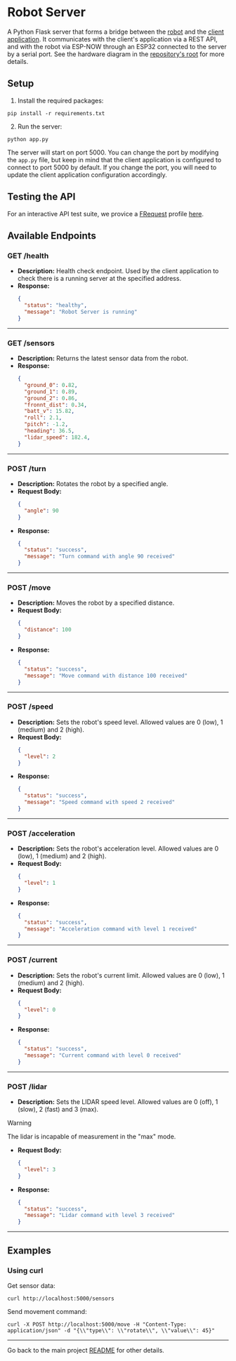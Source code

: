 # Robot Server

A Python Flask server that forms a bridge between the [robot](../ESP-Robot/) and the [client application](../robot_app/). It communicates with the client's application via a REST API, and with the robot via ESP-NOW through an ESP32 connected to the server by a serial port. See the hardware diagram in the [repository's root](../) for more details.

## Setup

1. Install the required packages:
```
pip install -r requirements.txt
```

2. Run the server:
```
python app.py
```

The server will start on port 5000. You can change the port by modifying the `app.py` file, but keep in mind that the client application is configured to connect to port 5000 by default. If you change the port, you will need to update the client application configuration accordingly.

## Testing the API

For an interactive API test suite, we provice a [FRequest](https://github.com/request/request) profile [here](./robot.frp).

## Available Endpoints

### GET /health

- **Description:** Health check endpoint. Used by the client application to check there is a running server at the specified address.
- **Response:**  
  ```json
  {
    "status": "healthy",
    "message": "Robot Server is running"
  }
  ```

---

### GET /sensors

- **Description:** Returns the latest sensor data from the robot.
- **Response:**  
  ```json
  {
    "ground_0": 0.82,
    "ground_1": 0.89,
    "ground_2": 0.86,
    "fronnt_dist": 0.34,
    "batt_v": 15.82,
    "roll": 2.1,
    "pitch": -1.2,
    "heading": 36.5,
    "lidar_speed": 182.4,
  }
  ```

---

### POST /turn

- **Description:** Rotates the robot by a specified angle.
- **Request Body:**  
  ```json
  {
    "angle": 90
  }
  ```
- **Response:**  
  ```json
  {
    "status": "success",
    "message": "Turn command with angle 90 received"
  }
  ```

---

### POST /move

- **Description:** Moves the robot by a specified distance.
- **Request Body:**  
  ```json
  {
    "distance": 100
  }
  ```
- **Response:**  
  ```json
  {
    "status": "success",
    "message": "Move command with distance 100 received"
  }
  ```

---

### POST /speed

- **Description:** Sets the robot's speed level. Allowed values are 0 (low), 1 (medium) and 2 (high).
- **Request Body:**  
  ```json
  {
    "level": 2
  }
  ```
- **Response:**  
  ```json
  {
    "status": "success",
    "message": "Speed command with speed 2 received"
  }
  ```

---

### POST /acceleration

- **Description:** Sets the robot's acceleration level. Allowed values are 0 (low), 1 (medium) and 2 (high).
- **Request Body:**  
  ```json
  {
    "level": 1
  }
  ```
- **Response:**  
  ```json
  {
    "status": "success",
    "message": "Acceleration command with level 1 received"
  }
  ```

---

### POST /current

- **Description:** Sets the robot's current limit. Allowed values are 0 (low), 1 (medium) and 2 (high).
- **Request Body:**  
  ```json
  {
    "level": 0
  }
  ```
- **Response:**  
  ```json
  {
    "status": "success",
    "message": "Current command with level 0 received"
  }
  ```

---

### POST /lidar

- **Description:** Sets the LIDAR speed level. Allowed values are 0 (off), 1 (slow), 2 (fast) and 3 (max).
> [!WARNING]
> The lidar is incapable of measurement in the "max" mode.
- **Request Body:**  
  ```json
  {
    "level": 3
  }
  ```
- **Response:**  
  ```json
  {
    "status": "success",
    "message": "Lidar command with level 3 received"
  }
  ```

---

## Examples

### Using curl

Get sensor data:
```
curl http://localhost:5000/sensors
```

Send movement command:
```
curl -X POST http://localhost:5000/move -H "Content-Type: application/json" -d "{\\"type\\": \\"rotate\\", \\"value\\": 45}"
```

---

Go back to the main project [README](../) for other details.